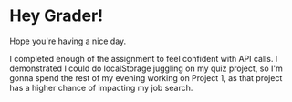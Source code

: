 # Hey Grader!

Hope you're having a nice day.

I completed enough of the assignment to feel confident with API calls.  I demonstrated I could do localStorage juggling on my quiz project, so I'm gonna spend the rest of my evening working on Project 1, as that project has a higher chance of impacting my job search.
